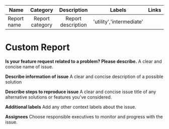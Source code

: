 | Name        |    Category     |    Description     |          Labels          |  Links  |
| ----------- | :-------------: | :----------------: | :----------------------: | :-----: |
| Report name | Report category | Report description | 'utility','intermediate' | <links> |

# Custom Report

**Is your feature request related to a problem? Please describe.** A clear and concise name of issue.

**Describe information of issue** A clear and concise description of a possible solution

**Describe steps to reproduce issue** A clear and concise issue title of any alternative solutions or features
you've considered.

**Additional labels** Add any other context labels about the issue.

**Assignees** Choose responsible executives to monitor and progress with the issue.
